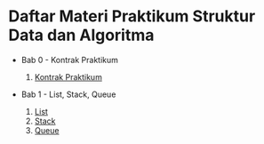 <h1>Daftar Materi Praktikum Struktur Data dan Algoritma</h1>

- Bab 0 - Kontrak Praktikum
    1. [Kontrak Praktikum](0-KontrakKuliah)

- Bab 1 - List, Stack, Queue
    1. [List](1-ListStackQueue/1-list.md)
    2. [Stack](1-ListStackQueue/2-stack.md)
    3. [Queue](1-ListStackQueue/3-queue.md)